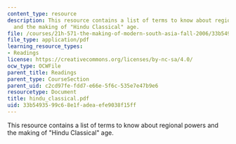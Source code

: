 ```yaml
---
content_type: resource
description: This resource contains a list of terms to know about regional powers
  and the making of "Hindu Classical" age.
file: /courses/21h-571-the-making-of-modern-south-asia-fall-2006/33b5493599c68e1fadeaefe9038f15ff_hindu_classical.pdf
file_type: application/pdf
learning_resource_types:
- Readings
license: https://creativecommons.org/licenses/by-nc-sa/4.0/
ocw_type: OCWFile
parent_title: Readings
parent_type: CourseSection
parent_uid: c2cd97fe-fdd7-e66e-5f6c-535e7e47b9e6
resourcetype: Document
title: hindu_classical.pdf
uid: 33b54935-99c6-8e1f-adea-efe9038f15ff
---
```

This resource contains a list of terms to know about regional powers and the making of "Hindu Classical" age.